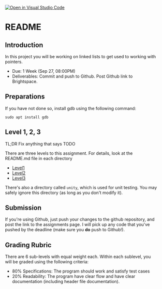 [![Open in Visual Studio Code](https://classroom.github.com/assets/open-in-vscode-f059dc9a6f8d3a56e377f745f24479a46679e63a5d9fe6f495e02850cd0d8118.svg)](https://classroom.github.com/online_ide?assignment_repo_id=5711867&assignment_repo_type=AssignmentRepo)
# README

## Introduction

In this project you will be working on linked lists to get used to working with pointers.

- Due: 1 Week (Sep 27, 08:00PM)
- Deliverables: Commit and push to Github. Post Github link to Brightspace.

## Preparations

If you have not done so, install gdb using the following command:

    sudo apt install gdb

## Level 1, 2, 3

TL;DR Fix anything that says TODO

There are three levels to this assignment. For details, look at the README.md file in each directory

- [Level1](level1/README.md)
- [Level2](level2/README.md)
- [Level3](level3/README.md)

There's also a directory called `unity`, which is used for unit testing. You may safely ignore this directory (as long
as you don't modify it).

## Submission

If you're using Github, just push your changes to the github repository, and post the link to the assignments page. I
will pick up any code that you've pushed by the deadline (make sure you **do** push to Github!).

## Grading Rubric

There are 6 sub-levels with equal weight each. Within each sublevel, you will be graded using the following criteria:

- 80% Specifications: The program should work and satisfy test cases
- 20% Readability: The program have clear flow and have clear documentation (including header file
documentation).
